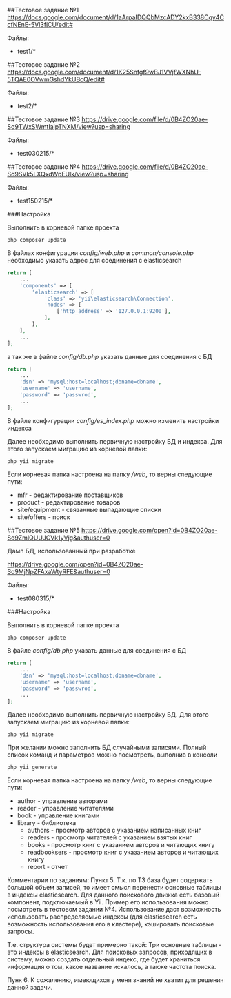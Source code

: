 ##Тестовое задание №1
https://docs.google.com/document/d/1aArpaIDQQbMzcADY2kxB338Cqy4CcfNEnE-5Vl3fjCU/edit#

Файлы:
* test1/*

##Тестовое задание №2
https://docs.google.com/document/d/1K25Snfgf9wBJ1VVjfWXNhU-5TQAE0OVwmGshdYkUBcQ/edit#

Файлы:
* test2/*

##Тестовое задание №3
https://drive.google.com/file/d/0B4ZO20ae-So9TWxSWmtIalpTNXM/view?usp=sharing

Файлы:
* test030215/*

##Тестовое задание №4
https://drive.google.com/file/d/0B4ZO20ae-So9SVk5LXQxdWpEUlk/view?usp=sharing

Файлы:

* test150215/*

###Настройка

Выполнить в корневой папке проекта

```
php composer update
```

В файлах конфигурации *config/web.php* и *common/console.php* необходимо указать адрес для соединения с elasticsearch

```php
return [
    ...
    'components' => [
        'elasticsearch' => [
            'class' => 'yii\elasticsearch\Connection',
            'nodes' => [
                ['http_address' => '127.0.0.1:9200'],
            ],
        ],
    ],
    ...
];
```

а так же в файле *config/db.php* указать данные для соединения с БД

```php
return [
    ...
    'dsn' => 'mysql:host=localhost;dbname=dbname',
    'username' => 'username',
    'password' => 'passwrod',
    ...
];
```

В файле конфигурации *config/es_index.php* можно изменить настройки индекса

Далее необходимо выполнить первичную настройку БД и индекса. Для этого запускаем миграцию из корневой папки:

```
php yii migrate
```

Если корневая папка настроена на папку */web*, то верны следующие пути:
* mfr - редактирование поставщиков
* product - редактирование товаров
* site/equipment - связанные выпадающие списки
* site/offers - поиск

##Тестовое задание №5
https://drive.google.com/open?id=0B4ZO20ae-So9ZmlQUUJCVk1yVjg&authuser=0

Дамп БД, использованный при разработке

https://drive.google.com/open?id=0B4ZO20ae-So9MjNpZFAxaWtyRFE&authuser=0

Файлы:

* test080315/*

###Настройка

Выполнить в корневой папке проекта

```
php composer update
```

В файле *config/db.php* указать данные для соединения с БД

```php
return [
    ...
    'dsn' => 'mysql:host=localhost;dbname=dbname',
    'username' => 'username',
    'password' => 'passwrod',
    ...
];
```

Далее необходимо выполнить первичную настройку БД. Для этого запускаем миграцию из корневой папки:

```
php yii migrate
```

При желании можно заполнить БД случайными записями. Полный список команд и параметров можно посмотреть, выполнив в консоли

```
php yii generate
```

Если корневая папка настроена на папку */web*, то верны следующие пути:
* author - управление авторами
* reader - управление читателями
* book - управление книгами
* library - библиотека
    * authors - просмотр авторов с указанием написанных книг
    * readers - просмотр читателей с указанием взятых книг
    * books - просмотр книг с указанием авторов и читающих книгу
    * readbooksers - просмотр книг с указанием авторов и читающих книгу
    * report - отчет

Комментарии по заданиям:
Пункт 5. Т.к. по ТЗ база будет содержать большой объем записей, то имеет смысл перенести основные таблицы в индексы elasticsearch.
Для данного поискового движка есть базовый компонент, подключаемый в Yii. Пример его использования можно посмотреть в тестовом задании №4.
Использование даст возможность использовать распределяемые индексы (для elasticsearch есть возможность использования его в кластере), кэшировать поисковые запросы.

Т.е. структура системы будет примерно такой:
Три основные таблицы - это индексы в elasticsearch. Для поисковых запросов, приходящих в систему, можно создать отдельный индекс, где будет храниться информация о том, какое название искалось, а также частота поиска.

Пунк 6. К сожалению, имеющихся у меня знаний не хватит для решения данной задачи.